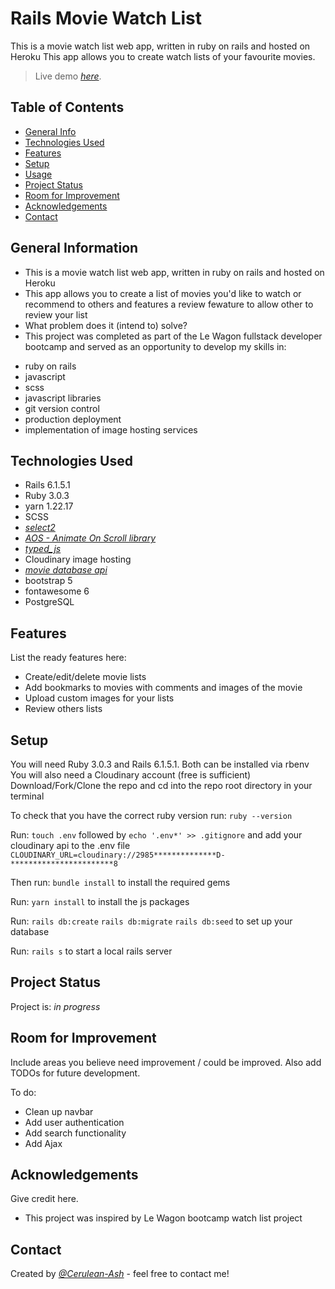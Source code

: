 # Rails Movie Watch List

This is a movie watch list web app, written in ruby on rails and hosted on Heroku
This app allows you to create watch lists of your favourite movies.

> Live demo [_here_](https://movie-watch-list-808.herokuapp.com/). <!-- If you have the project hosted somewhere, include the link here. -->

## Table of Contents
* [General Info](#general-information)
* [Technologies Used](#technologies-used)
* [Features](#features)
* [Setup](#setup)
* [Usage](#usage)
* [Project Status](#project-status)
* [Room for Improvement](#room-for-improvement)
* [Acknowledgements](#acknowledgements)
* [Contact](#contact)
<!-- * [License](#license) -->


## General Information
- This is a movie watch list web app, written in ruby on rails and hosted on Heroku
- This app allows you to create a list of movies you'd like to watch or recommend to others and features a review fewature to allow other to review your list
- What problem does it (intend to) solve?
- This project was completed as part of the Le Wagon fullstack developer bootcamp and served as an opportunity to develop my skills in:
+ ruby on rails
+ javascript
+ scss
+ javascript libraries
+ git version control
+ production deployment
+ implementation of image hosting services


## Technologies Used
- Rails 6.1.5.1
- Ruby 3.0.3
- yarn 1.22.17
- SCSS
- [_select2_](https://select2.org/)
- [_AOS - Animate On Scroll library_](https://michalsnik.github.io/aos/)
- [_typed_js_](https://mattboldt.com/demos/typed-js/)
- Cloudinary image hosting
- [_movie database api_](https://developers.themoviedb.org/3/movies/get-top-rated-movies)
- bootstrap 5
- fontawesome 6
- PostgreSQL


## Features
List the ready features here:
- Create/edit/delete movie lists
- Add bookmarks to movies with comments and images of the movie
- Upload custom images for your lists
- Review others lists


## Setup
You will need Ruby 3.0.3 and Rails 6.1.5.1. Both can be installed via rbenv
You will also need a Cloudinary account (free is sufficient)
Download/Fork/Clone the repo and cd into the repo root directory in your terminal

To check that you have the correct ruby version run:
```ruby --version```

Run: ```touch .env``` followed by ```echo '.env*' >> .gitignore```
and add your cloudinary api to the .env file ```CLOUDINARY_URL=cloudinary://2985**************D-***********************8```

Then run:
```bundle install```
to install the required gems

Run:
```yarn install```
to install the js packages

Run:
```rails db:create```
```rails db:migrate```
```rails db:seed```
to set up your database

Run:
```rails s```
to start a local rails server


## Project Status
Project is: _in progress_


## Room for Improvement
Include areas you believe need improvement / could be improved. Also add TODOs for future development.

To do:
- Clean up navbar 
- Add user authentication
- Add search functionality
- Add Ajax


## Acknowledgements
Give credit here.
- This project was inspired by Le Wagon bootcamp watch list project


## Contact
Created by [_@Cerulean-Ash_](https://cerulean-ash.github.io/portfolioV2/) - feel free to contact me!


